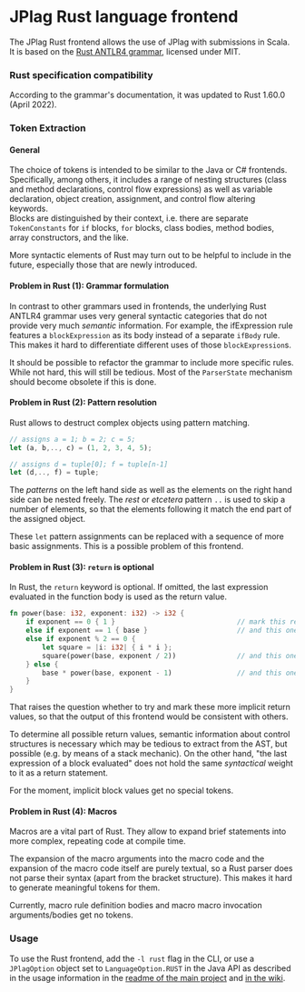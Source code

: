 # JPlag Rust language frontend

The JPlag Rust frontend allows the use of JPlag with submissions in Scala. <br>
It is based on the [Rust ANTLR4 grammar](https://github.com/antlr/grammars-v4/tree/master/rust), licensed under MIT.

### Rust specification compatibility

According to the grammar's documentation, it was updated to Rust 1.60.0 (April 2022).

### Token Extraction

#### General

The choice of tokens is intended to be similar to the Java or C# frontends. Specifically, among others, it includes a
range of nesting structures (class and method declarations, control flow expressions) as well as variable declaration,
object creation, assignment, and control flow altering keywords. <br>
Blocks are distinguished by their context, i.e. there are separate `TokenConstants` for `if` blocks, `for` blocks, class
bodies, method bodies, array constructors, and the like.

More syntactic elements of Rust may turn out to be helpful to include in the future, especially those that are newly
introduced.

#### Problem in Rust (1): Grammar formulation

In contrast to other grammars used in frontends, the underlying Rust ANTLR4 grammar uses very general syntactic categories 
that do not provide very much _semantic_ information. For example, the ifExpression rule features a `blockExpression` as
its body instead of a separate `ifBody` rule. This makes it hard to differentiate different uses of those `blockExpression`s.

It should be possible to refactor the grammar to include more specific rules. While not hard, this will still be tedious. Most of the
`ParserState` mechanism should become obsolete if this is done.

#### Problem in Rust (2): Pattern resolution

Rust allows to destruct complex objects using pattern matching.

```rust
// assigns a = 1; b = 2; c = 5;
let (a, b,.., c) = (1, 2, 3, 4, 5);

// assigns d = tuple[0]; f = tuple[n-1]
let (d,.., f) = tuple;
```

The _patterns_ on the left hand side as well as the elements on the right hand side can be nested freely. The _rest_
or _etcetera_ pattern `..` is used to skip a number of elements, so that the elements following it match the end part of
the assigned object.

These `let` pattern assignments can be replaced with a sequence of more basic assignments. This is a possible
problem of this frontend.

#### Problem in Rust (3): `return` is optional

In Rust, the `return` keyword is optional. If omitted, the last expression evaluated in the function body is used as the
return value.

```rust
fn power(base: i32, exponent: i32) -> i32 {
    if exponent == 0 { 1 }                              // mark this return value?
    else if exponent == 1 { base }                      // and this one?
    else if exponent % 2 == 0 {
        let square = |i: i32| { i * i };
        square(power(base, exponent / 2))               // and this one?
    } else {
        base * power(base, exponent - 1)                // and this one?
    }
}
```

That raises the question whether to try and mark these more implicit return values, so that the output of this frontend
would be consistent with others.

To determine all possible return values, semantic information about control structures is necessary which may be tedious
to extract from the AST, but possible (e.g. by means of a stack mechanic).
On the other hand, "the last expression of a block evaluated" does not hold the same _syntactical_ weight to it as a
return
statement.

For the moment, implicit block values get no special tokens.

#### Problem in Rust (4): Macros

Macros are a vital part of Rust. They allow to expand brief statements into more complex, repeating code at compile time.

The expansion of the macro arguments into the macro code and the expansion of the macro code itself are purely textual, so a Rust parser does not parse their syntax (apart from the bracket structure). This makes it hard to generate meaningful tokens for them.

Currently, macro rule definition bodies and macro macro invocation arguments/bodies get no tokens.

### Usage

To use the Rust frontend, add the `-l rust` flag in the CLI, or use a `JPlagOption` object set
to `LanguageOption.RUST` in the Java API as described in the usage information in
the [readme of the main project](https://github.com/jplag/JPlag#usage)
and [in the wiki](https://github.com/jplag/JPlag/wiki/1.-How-to-Use-JPlag).
